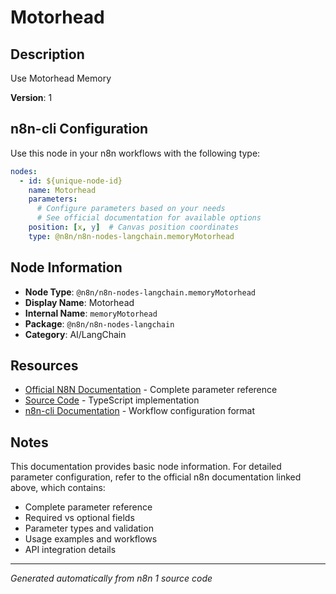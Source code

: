 # Motorhead

## Description

Use Motorhead Memory

**Version**: 1

## n8n-cli Configuration

Use this node in your n8n workflows with the following type:

```yaml
nodes:
  - id: ${unique-node-id}
    name: Motorhead
    parameters:
      # Configure parameters based on your needs
      # See official documentation for available options
    position: [x, y]  # Canvas position coordinates
    type: @n8n/n8n-nodes-langchain.memoryMotorhead
```

## Node Information

- **Node Type**: `@n8n/n8n-nodes-langchain.memoryMotorhead`
- **Display Name**: Motorhead
- **Internal Name**: `memoryMotorhead`
- **Package**: `@n8n/n8n-nodes-langchain`
- **Category**: AI/LangChain

## Resources

- [Official N8N Documentation](https://docs.n8n.io/integrations/builtin/cluster-nodes/root-nodes/n8n-nodes-langchain.memorymotorhead/) - Complete parameter reference
- [Source Code](https://github.com/n8n-io/n8n/blob/master/packages/@n8n/nodes-langchain/nodes/memory/MemoryMotorhead/MemoryMotorhead.node.ts) - TypeScript implementation
- [n8n-cli Documentation](https://github.com/edenreich/n8n-cli) - Workflow configuration format

## Notes

This documentation provides basic node information. For detailed parameter configuration, 
refer to the official n8n documentation linked above, which contains:

- Complete parameter reference
- Required vs optional fields
- Parameter types and validation
- Usage examples and workflows
- API integration details

---
*Generated automatically from n8n 1 source code*
